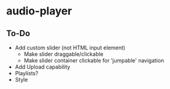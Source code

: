 # audio-player

## To-Do
- Add custom slider (not HTML input element)
  - Make slider draggable/clickable
  - Make slider container clickable for 'jumpable' navigation
- Add Upload capability
- Playlists?
- Style
